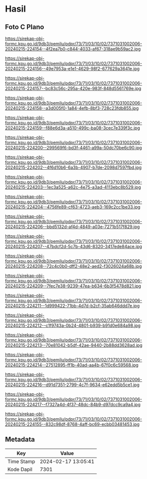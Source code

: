 # Hasil

## Foto C Plano

https://sirekap-obj-formc.kpu.go.id/9db3/pemilu/pdpr/73/71/03/10/02/7371031002006-20240215-224154--4f2ea7b0-c844-4033-af67-318ae9b59ac2.jpg

https://sirekap-obj-formc.kpu.go.id/9db3/pemilu/pdpr/73/71/03/10/02/7371031002006-20240215-224156--49e7953a-e1e1-4629-98f2-677629a3641e.jpg

https://sirekap-obj-formc.kpu.go.id/9db3/pemilu/pdpr/73/71/03/10/02/7371031002006-20240215-224157--bc83c56c-295a-420e-983f-848d5561769e.jpg

https://sirekap-obj-formc.kpu.go.id/9db3/pemilu/pdpr/73/71/03/10/02/7371031002006-20240215-224158--a3d005f0-1a84-4efb-8bf3-728c23fdb855.jpg

https://sirekap-obj-formc.kpu.go.id/9db3/pemilu/pdpr/73/71/03/10/02/7371031002006-20240215-224159--f88e6d3a-a510-499c-ba08-3cec7e339f3c.jpg

https://sirekap-obj-formc.kpu.go.id/9db3/pemilu/pdpr/73/71/03/10/02/7371031002006-20240215-224200--299569f6-bd3f-4461-a99a-50dc70be6c90.jpg

https://sirekap-obj-formc.kpu.go.id/9db3/pemilu/pdpr/73/71/03/10/02/7371031002006-20240215-224202--4f6d10b6-6a3b-4907-b7de-2098d7597fbd.jpg

https://sirekap-obj-formc.kpu.go.id/9db3/pemilu/pdpr/73/71/03/10/02/7371031002006-20240215-224203--1ec3a525-a62c-4e75-a3ad-4113ebc8b529.jpg

https://sirekap-obj-formc.kpu.go.id/9db3/pemilu/pdpr/73/71/03/10/02/7371031002006-20240215-224204--4756fe89-cf63-4723-aeb3-169c2cc1be33.jpg

https://sirekap-obj-formc.kpu.go.id/9db3/pemilu/pdpr/73/71/03/10/02/7371031002006-20240215-224206--bbd5132d-af4d-4849-a03e-7271b517f829.jpg

https://sirekap-obj-formc.kpu.go.id/9db3/pemilu/pdpr/73/71/03/10/02/7371031002006-20240215-224207--47bdcf2d-5c7b-43d6-8320-3417ede84ace.jpg

https://sirekap-obj-formc.kpu.go.id/9db3/pemilu/pdpr/73/71/03/10/02/7371031002006-20240215-224208--72c4c0b0-dff2-48e2-aed2-f3026024a68b.jpg

https://sirekap-obj-formc.kpu.go.id/9db3/pemilu/pdpr/73/71/03/10/02/7371031002006-20240215-224209--7fec7e38-9239-47ea-b634-6b3f5478d821.jpg

https://sirekap-obj-formc.kpu.go.id/9db3/pemilu/pdpr/73/71/03/10/02/7371031002006-20240215-224211--1d999422-71bb-4d7d-b2cf-35ab646ddd7e.jpg

https://sirekap-obj-formc.kpu.go.id/9db3/pemilu/pdpr/73/71/03/10/02/7371031002006-20240215-224212--c1f9743a-0b24-4801-b939-b91d0e684a98.jpg

https://sirekap-obj-formc.kpu.go.id/9db3/pemilu/pdpr/73/71/03/10/02/7371031002006-20240215-224213--70e81042-b5df-42ae-9440-2b88dd3628ad.jpg

https://sirekap-obj-formc.kpu.go.id/9db3/pemilu/pdpr/73/71/03/10/02/7371031002006-20240215-224214--27512895-ff1b-40ad-aa4b-67f0c6c59568.jpg

https://sirekap-obj-formc.kpu.go.id/9db3/pemilu/pdpr/73/71/03/10/02/7371031002006-20240215-224216--d91d7351-2799-4c7f-9634-e62edd5b5ce1.jpg

https://sirekap-obj-formc.kpu.go.id/9db3/pemilu/pdpr/73/71/03/10/02/7371031002006-20240215-224217--f7327a4d-4f37-48dc-84b9-d97dcc9ca9a4.jpg

https://sirekap-obj-formc.kpu.go.id/9db3/pemilu/pdpr/73/71/03/10/02/7371031002006-20240215-224155--832c98df-8768-4aff-bc69-ecbb03481453.jpg


## Metadata

| Key        | Value               |
| ---------- | ------------------- |
| Time Stamp | 2024-02-17 13:05:41 |
| Kode Dapil | 7301                |



